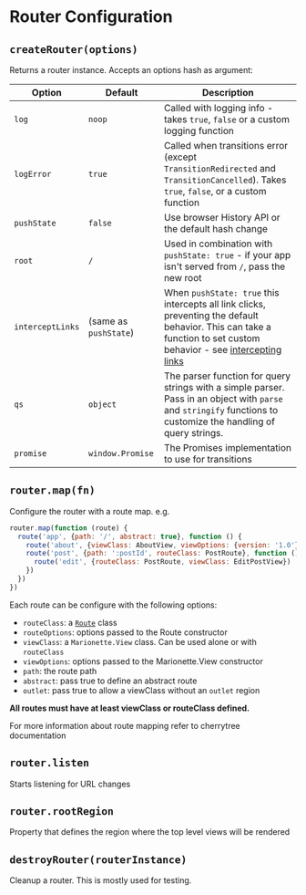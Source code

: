 # Router Configuration

## `createRouter(options)`

 Returns a router instance. Accepts an options hash as argument:

| Option | Default | Description |
|--------|---------|-------------|
| `log`  | `noop` | Called with logging info - takes `true`, `false` or a custom logging function |
| `logError` | `true` | Called when transitions error (except `TransitionRedirected` and `TransitionCancelled`). Takes `true`, `false`, or a custom function |
| `pushState` | `false` | Use browser History API or the default hash change |
| `root` | `/` | Used in combination with `pushState: true` - if your app isn't served from `/`, pass the new root |
| `interceptLinks` | (same as `pushState`) | When `pushState: true` this intercepts all link clicks, preventing the default behavior. This can take a function to set custom behavior - see [intercepting links](#intercepting-links) |
| `qs` | `object` | The parser function for query strings with a simple parser. Pass in an object with `parse` and `stringify` functions to customize the handling of query strings. |
| `promise` | `window.Promise` | The Promises implementation to use for transitions |


## `router.map(fn)`

Configure the router with a route map. e.g.

```js
router.map(function (route) {
  route('app', {path: '/', abstract: true}, function () {
    route('about', {viewClass: AboutView, viewOptions: {version: '1.0'}})
    route('post', {path: ':postId', routeClass: PostRoute}, function () {
      route('edit', {routeClass: PostRoute, viewClass: EditPostView})
    })
  })
})
```

Each route can be configure with the following options:

 * `routeClass`: a [`Route`](./route.md) class
 * `routeOptions`: options passed to the Route constructor
 * `viewClass`: a `Marionette.View` class. Can be used alone or with `routeClass`
 * `viewOptions`: options passed to the Marionette.View constructor
 * `path`: the route path
 * `abstract`: pass true to define an abstract route
 * `outlet`: pass true to allow a viewClass without an `outlet` region

**All routes must have at least viewClass or routeClass defined.**

For more information about route mapping refer to cherrytree documentation

## `router.listen`

 Starts listening for URL changes

## `router.rootRegion`

 Property that defines the region where the top level views will be rendered

## `destroyRouter(routerInstance)`

  Cleanup a router. This is mostly used for testing.
